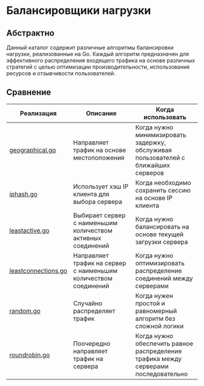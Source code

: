 # Балансировщики нагрузки

## Абстрактно

Данный каталог содержит различные алгоритмы балансировки нагрузки, реализованные на Go. Каждый алгоритм предназначен для эффективного распределения входящего трафика на основе различных стратегий с целью оптимизации производительности, использования ресурсов и отзывчивости пользователей.

## Сравнение

| Реализация                                                              | Описание                                                        | Когда использовать                                                                  |
|-------------------------------------------------------------------------|-----------------------------------------------------------------|-------------------------------------------------------------------------------------|
| <a href="./internal/algorithms/geographical.go">geographical.go</a>     | Направляет трафик на основе местоположения                      | Когда нужно минимизировать задержку, обслуживая пользователей с ближайших серверов  |
| <a href="./internal/algorithms/geographical.go">iphash.go</a>           | Использует хэш IP клиента для выбора сервера                    | Когда необходимо сохранить сессию на основе IP клиента                              |
| <a href="./internal/algorithms/geographical.go">leastactive.go</a>      | Выбирает сервер с наименьшим количеством активных соединений    | Когда нужно балансировать на основе текущей загрузки сервера                        |
| <a href="./internal/algorithms/geographical.go">leastconnections.go</a> | Направляет трафик на сервер с наименьшим количеством соединений | Когда нужно оптимизировать распределение соединений между серверами                 |
| <a href="./internal/algorithms/geographical.go">random.go</a>           | Случайно распределяет трафик                                    | Когда нужен простой и равномерный алгоритм без сложной логики                       |
| <a href="./internal/algorithms/geographical.go">roundrobin.go</a>       | Поочередно направляет трафик на сервера                         | Когда нужно обеспечить равное распределение трафика между серверами последовательно |